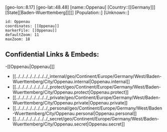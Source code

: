 ﻿---
location: [48.48,8.17]
mapzoom: [7,12] 
mapmarker: city 
type: City
tags:
- geo/City


SpocWebEntityId: 33117
isDeleted: false
confidential: public

---
[geo-lon::8.17]
[geo-lat::48.48]
[name::Oppenau]
[Country::[[Germany]]]
[State[[Baden-Wuerttemberg]]]]]
[Population::]
[Unknown::]


```leaflet
id: Oppenau
coordinates: [[Oppenau]]
markerFile: [[Oppenau]]
defaultZoom: 11 
maxZoom: 18
```


## Confidential Links & Embeds: 
-[[Oppenau|Oppenau]]] 
- [[../../../../../../../../_internal/geo/Continent/Europe/Germany/West/Baden-Wuerttemberg/City/Oppenau.internal|Oppenau.internal]] 
- [[../../../../../../../../_protect/geo/Continent/Europe/Germany/West/Baden-Wuerttemberg/City/Oppenau.protect|Oppenau.protect]] 
- [[../../../../../../../../_private/geo/Continent/Europe/Germany/West/Baden-Wuerttemberg/City/Oppenau.private|Oppenau.private]] 
- [[../../../../../../../../_personal/geo/Continent/Europe/Germany/West/Baden-Wuerttemberg/City/Oppenau.personal|Oppenau.personal]] 
- [[../../../../../../../../_secret/geo/Continent/Europe/Germany/West/Baden-Wuerttemberg/City/Oppenau.secret|Oppenau.secret]] 
